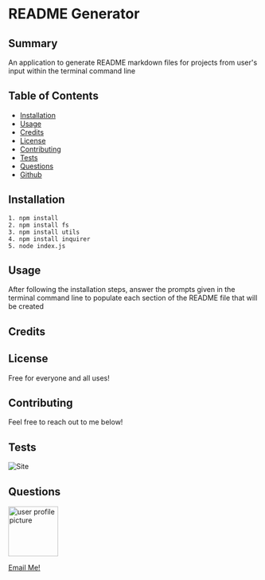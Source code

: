 
# README Generator 

## Summary

An application to generate README markdown files for projects from user's input within the terminal command line

## Table of Contents

- [Installation](#installation)
- [Usage](#usage)
- [Credits](#credits)
- [License](#license)
- [Contributing](#contributing)
- [Tests](#tests)
- [Questions](#questions)
- [Github](#github)

## Installation

```
1. npm install
2. npm install fs
3. npm install utils
4. npm install inquirer
5. node index.js
```

## Usage

After following the installation steps, answer the prompts given in the terminal command line to populate each section of the README file that will be created

## Credits



## License

Free for everyone and all uses!

## Contributing

Feel free to reach out to me below!

## Tests



![Site](https://img.shields.io/github/commit-activity/w/wtgibson/9-readme-generator)

## Questions

<img src="https://avatars0.githubusercontent.com/u/61765020?v=4" alt="user profile picture" width="100" />

[Email Me!](will.gibson7@gmail.com)

